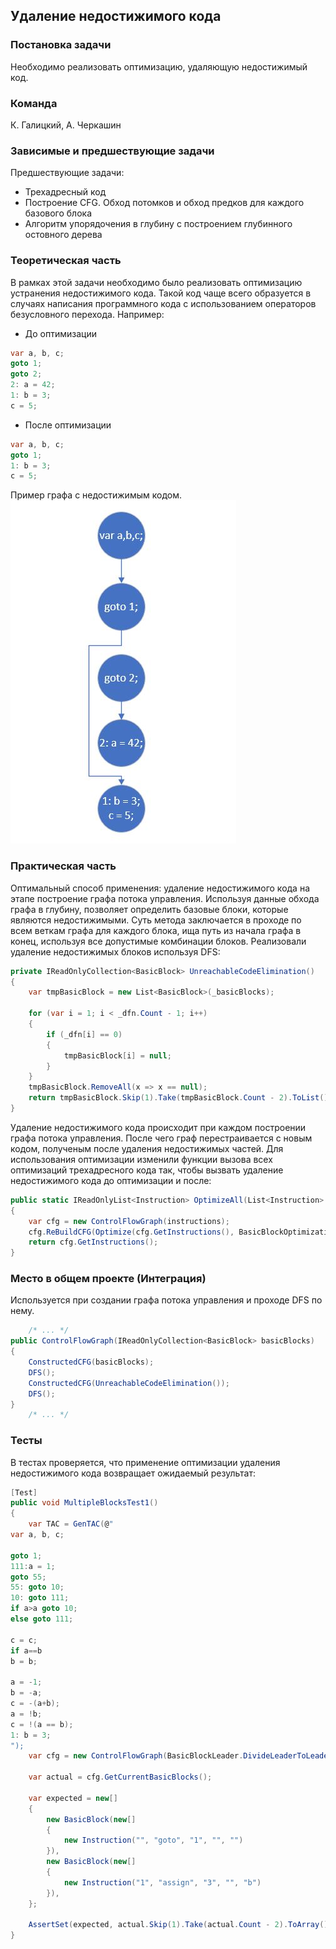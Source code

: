 ## Удаление недостижимого кода

### Постановка задачи
Необходимо реализовать оптимизацию, удаляющую недостижимый код.

### Команда
К. Галицкий, А. Черкашин

### Зависимые и предшествующие задачи
Предшествующие задачи:

* Трехадресный код
* Построение CFG. Обход потомков и обход предков для каждого базового блока
* Алгоритм упорядочения в глубину с построением глубинного остовного дерева

### Теоретическая часть
В рамках этой задачи необходимо было реализовать оптимизацию устранения недостижимого кода. Такой код чаще всего образуется в случаях написания программного кода с использованием операторов безусловного перехода. Например:

* До оптимизации
```csharp
var a, b, c;
goto 1;
goto 2;
2: a = 42;
1: b = 3;
c = 5;
```
* После оптимизации
```csharp
var a, b, c;
goto 1;
1: b = 3;
c = 5;
```

Пример графа с недостижимым кодом.
![картинка](2_CFGUnreachableCodeElimination/pic1.jpg)


### Практическая часть
Оптимальный способ применения: удаление недостижимого кода на этапе построение графа потока управления. Используя данные обхода графа в глубину, позволяет определить базовые блоки, которые являются недостижимыми. Суть метода заключается в проходе по всем веткам графа для каждого блока, ища путь из начала графа в конец, используя все допустимые комбинации блоков.
Реализовали удаление недостижимых блоков используя DFS:
```csharp
private IReadOnlyCollection<BasicBlock> UnreachableCodeElimination()
{
    var tmpBasicBlock = new List<BasicBlock>(_basicBlocks);

    for (var i = 1; i < _dfn.Count - 1; i++)
    {
        if (_dfn[i] == 0)
        {
            tmpBasicBlock[i] = null;
        }
    }
    tmpBasicBlock.RemoveAll(x => x == null);
    return tmpBasicBlock.Skip(1).Take(tmpBasicBlock.Count - 2).ToList();
}
```

Удаление недостижимого кода происходит при каждом построении графа потока управления. После чего граф перестраивается с новым кодом, полученым после удаления недостижимых частей.
Для использования оптимизации изменили функции вызова всех оптимизаций трехадресного кода так, чтобы вызвать удаление недостижимого кода до оптимизации и после:
```csharp
public static IReadOnlyList<Instruction> OptimizeAll(List<Instruction> instructions)
{
    var cfg = new ControlFlowGraph(instructions);
    cfg.ReBuildCFG(Optimize(cfg.GetInstructions(), BasicBlockOptimizations, AllCodeOptimizations));
    return cfg.GetInstructions();
}
```

### Место в общем проекте (Интеграция)
Используется при создании графа потока управления и проходе DFS по нему.
```csharp
    /* ... */
public ControlFlowGraph(IReadOnlyCollection<BasicBlock> basicBlocks)
{
    ConstructedCFG(basicBlocks);
    DFS();
    ConstructedCFG(UnreachableCodeElimination());
    DFS();
}
    /* ... */
```

### Тесты
В тестах проверяется, что применение оптимизации удаления недостижимого кода возвращает ожидаемый результат:
```csharp
[Test]
public void MultipleBlocksTest1()
{
    var TAC = GenTAC(@"
var a, b, c;

goto 1;
111:a = 1; 
goto 55; 
55: goto 10; 
10: goto 111; 
if a>a goto 10; 
else goto 111; 

c = c; 
if a==b 
b = b; 

a = -1; 
b = -a; 
c = -(a+b); 
a = !b; 
c = !(a == b); 
1: b = 3;
");
    var cfg = new ControlFlowGraph(BasicBlockLeader.DivideLeaderToLeader(TAC));

    var actual = cfg.GetCurrentBasicBlocks();

    var expected = new[]
    {
        new BasicBlock(new[]
        {
            new Instruction("", "goto", "1", "", "")
        }),
        new BasicBlock(new[]
        {
            new Instruction("1", "assign", "3", "", "b")
        }),
    };

    AssertSet(expected, actual.Skip(1).Take(actual.Count - 2).ToArray());
}
```
